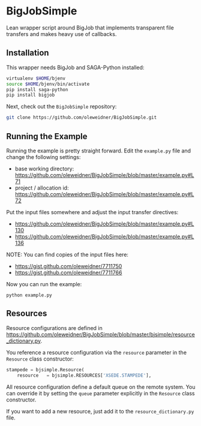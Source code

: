 BigJobSimple
============

Lean wrapper script around BigJob that implements transparent file transfers 
and makes heavy use of callbacks.


Installation
------------

This wrapper needs BigJob and SAGA-Python installed:

```bash
virtualenv $HOME/bjenv
source $HOME/bjenv/bin/activate
pip install saga-python
pip install bigjob
```

Next, check out the `BigJobSimple` repository:

```bash
git clone https://github.com/oleweidner/BigJobSimple.git
```

Running the Example
-------------------

Running the example is pretty straight forward. Edit the `example.py` file 
and change the following settings:

* base working directory: https://github.com/oleweidner/BigJobSimple/blob/master/example.py#L71
* project / allocation id: https://github.com/oleweidner/BigJobSimple/blob/master/example.py#L72

Put the input files somewhere and adjust the input transfer directives:

* https://github.com/oleweidner/BigJobSimple/blob/master/example.py#L130
* https://github.com/oleweidner/BigJobSimple/blob/master/example.py#L136

NOTE: You can find copies of the input files here:

* https://gist.github.com/oleweidner/7711750
* https://gist.github.com/oleweidner/7711766
    
Now you can run the example:

    python example.py

Resources
---------

Resource configurations are defined in https://github.com/oleweidner/BigJobSimple/blob/master/bjsimple/resource_dictionary.py.

You reference a resource configuration via the `resource` parameter in the `Resource` class constructor:

```python
stampede = bjsimple.Resource(
    resource   = bjsimple.RESOURCES['XSEDE.STAMPEDE'], 
```

All resource configuration define a default queue on the remote system. You can override it by setting the  `queue` parameter explicitly in the `Resource` class constructor.

If you want to add a new resource, just add it to the `resource_dictionary.py` file.
